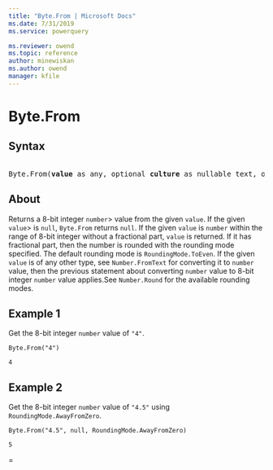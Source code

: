 ```yaml
---
title: "Byte.From | Microsoft Docs"
ms.date: 7/31/2019
ms.service: powerquery

ms.reviewer: owend
ms.topic: reference
author: minewiskan
ms.author: owend
manager: kfile
---
```

# Byte.From

## Syntax

<pre>  
Byte.From(<b>value</b> as any, optional <b>culture</b> as nullable text, optional <b>roundingMode</b> as nullable number) as nullable number 
</pre> 
  
## About  
Returns a 8-bit integer `number`> value from the given `value`. If the given `value`> is `null`, `Byte.From` returns `null`. If the given `value` is `number` within the range of 8-bit integer without a fractional part, `value` is returned. If it has fractional part, then the number is rounded with the rounding mode specified. The default rounding mode is `RoundingMode.ToEven`. If the given `value` is of any other type, see `Number.FromText` for converting it to `number` value, then the previous statement about converting `number` value to 8-bit integer `number` value applies.See `Number.Round` for the available rounding modes.

## Example 1
Get the 8-bit integer `number` value of `"4"`.

```powerquery-m
Byte.From("4")
```

`4`

## Example 2
Get the 8-bit integer `number` value of `"4.5"` using `RoundingMode.AwayFromZero`.

```powerquery-m
Byte.From("4.5", null, RoundingMode.AwayFromZero)
```

`5`

=